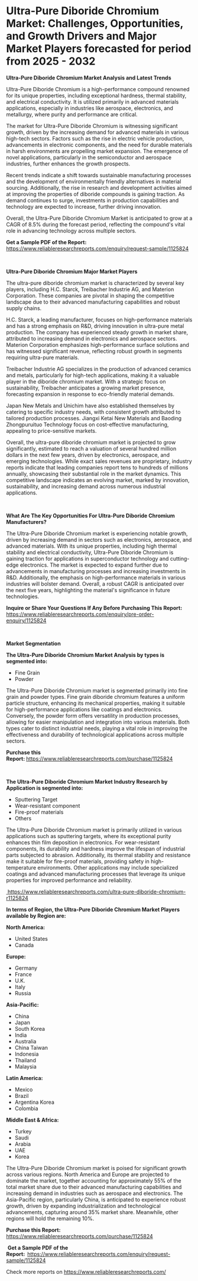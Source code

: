 <p><h1>Ultra-Pure Diboride Chromium Market: Challenges, Opportunities, and Growth Drivers and Major Market Players forecasted for period from 2025 - 2032</h1></p><p><strong>Ultra-Pure Diboride Chromium Market Analysis and Latest Trends</strong></p>
<p><p>Ultra-Pure Diboride Chromium is a high-performance compound renowned for its unique properties, including exceptional hardness, thermal stability, and electrical conductivity. It is utilized primarily in advanced materials applications, especially in industries like aerospace, electronics, and metallurgy, where purity and performance are critical.</p><p>The market for Ultra-Pure Diboride Chromium is witnessing significant growth, driven by the increasing demand for advanced materials in various high-tech sectors. Factors such as the rise in electric vehicle production, advancements in electronic components, and the need for durable materials in harsh environments are propelling market expansion. The emergence of novel applications, particularly in the semiconductor and aerospace industries, further enhances the growth prospects.</p><p>Recent trends indicate a shift towards sustainable manufacturing processes and the development of environmentally friendly alternatives in material sourcing. Additionally, the rise in research and development activities aimed at improving the properties of diboride compounds is gaining traction. As demand continues to surge, investments in production capabilities and technology are expected to increase, further driving innovation. </p><p>Overall, the Ultra-Pure Diboride Chromium Market is anticipated to grow at a CAGR of 8.5% during the forecast period, reflecting the compound's vital role in advancing technology across multiple sectors.</p></p>
<p><strong>Get a Sample PDF of the Report:&nbsp;</strong> <a href="https://www.reliableresearchreports.com/enquiry/request-sample/1125824?utm_campaign=3051&utm_medium=2&utm_source=Github&utm_content=ia&utm_term=02042025&utm_id=ultra-pure-diboride-chromium">https://www.reliableresearchreports.com/enquiry/request-sample/1125824</a></p>
<p>&nbsp;</p>
<p><strong>Ultra-Pure Diboride Chromium Major Market Players</strong></p>
<p><p>The ultra-pure diboride chromium market is characterized by several key players, including H.C. Starck, Treibacher Industrie AG, and Materion Corporation. These companies are pivotal in shaping the competitive landscape due to their advanced manufacturing capabilities and robust supply chains.</p><p>H.C. Starck, a leading manufacturer, focuses on high-performance materials and has a strong emphasis on R&D, driving innovation in ultra-pure metal production. The company has experienced steady growth in market share, attributed to increasing demand in electronics and aerospace sectors. Materion Corporation emphasizes high-performance surface solutions and has witnessed significant revenue, reflecting robust growth in segments requiring ultra-pure materials.</p><p>Treibacher Industrie AG specializes in the production of advanced ceramics and metals, particularly for high-tech applications, making it a valuable player in the diboride chromium market. With a strategic focus on sustainability, Treibacher anticipates a growing market presence, forecasting expansion in response to eco-friendly material demands.</p><p>Japan New Metals and Unichim have also established themselves by catering to specific industry needs, with consistent growth attributed to tailored production processes. Jiangxi Ketai New Materials and Baoding Zhongpuruituo Technology focus on cost-effective manufacturing, appealing to price-sensitive markets.</p><p>Overall, the ultra-pure diboride chromium market is projected to grow significantly, estimated to reach a valuation of several hundred million dollars in the next few years, driven by electronics, aerospace, and emerging technologies. While exact sales revenues are proprietary, industry reports indicate that leading companies report tens to hundreds of millions annually, showcasing their substantial role in the market dynamics. This competitive landscape indicates an evolving market, marked by innovation, sustainability, and increasing demand across numerous industrial applications.</p></p>
<p>&nbsp;</p>
<p><strong>What Are The Key Opportunities For Ultra-Pure Diboride Chromium Manufacturers?</strong></p>
<p><p>The Ultra-Pure Diboride Chromium market is experiencing notable growth, driven by increasing demand in sectors such as electronics, aerospace, and advanced materials. With its unique properties, including high thermal stability and electrical conductivity, Ultra-Pure Diboride Chromium is gaining traction for applications in superconductor technology and cutting-edge electronics. The market is expected to expand further due to advancements in manufacturing processes and increasing investments in R&D. Additionally, the emphasis on high-performance materials in various industries will bolster demand. Overall, a robust CAGR is anticipated over the next five years, highlighting the material's significance in future technologies.</p></p>
<p><strong>Inquire or Share Your Questions If Any Before Purchasing This Report:</strong> <a href="https://www.reliableresearchreports.com/enquiry/pre-order-enquiry/1125824?utm_campaign=3051&utm_medium=2&utm_source=Github&utm_content=ia&utm_term=02042025&utm_id=ultra-pure-diboride-chromium">https://www.reliableresearchreports.com/enquiry/pre-order-enquiry/1125824</a></p>
<p>&nbsp;</p>
<p><strong>Market Segmentation</strong></p>
<p><strong>The Ultra-Pure Diboride Chromium Market Analysis by types is segmented into:</strong></p>
<p><ul><li>Fine Grain</li><li>Powder</li></ul></p>
<p><p>The Ultra-Pure Diboride Chromium market is segmented primarily into fine grain and powder types. Fine grain diboride chromium features a uniform particle structure, enhancing its mechanical properties, making it suitable for high-performance applications like coatings and electronics. Conversely, the powder form offers versatility in production processes, allowing for easier manipulation and integration into various materials. Both types cater to distinct industrial needs, playing a vital role in improving the effectiveness and durability of technological applications across multiple sectors.</p></p>
<p><strong>Purchase this Report:&nbsp;</strong><a href="https://www.reliableresearchreports.com/purchase/1125824?utm_campaign=3051&utm_medium=2&utm_source=Github&utm_content=ia&utm_term=02042025&utm_id=ultra-pure-diboride-chromium">https://www.reliableresearchreports.com/purchase/1125824</a></p>
<p>&nbsp;</p>
<p><strong>The Ultra-Pure Diboride Chromium Market Industry Research by Application is segmented into:</strong></p>
<p><ul><li>Sputtering Target</li><li>Wear-resistant component</li><li>Fire-proof materials</li><li>Others</li></ul></p>
<p><p>The Ultra-Pure Diboride Chromium market is primarily utilized in various applications such as sputtering targets, where its exceptional purity enhances thin film deposition in electronics. For wear-resistant components, its durability and hardness improve the lifespan of industrial parts subjected to abrasion. Additionally, its thermal stability and resistance make it suitable for fire-proof materials, providing safety in high-temperature environments. Other applications may include specialized coatings and advanced manufacturing processes that leverage its unique properties for improved performance and reliability.</p></p>
<p><a href="https://www.reliableresearchreports.com/ultra-pure-diboride-chromium-r1125824?utm_campaign=3051&utm_medium=2&utm_source=Github&utm_content=ia&utm_term=02042025&utm_id=ultra-pure-diboride-chromium">&nbsp;https://www.reliableresearchreports.com/ultra-pure-diboride-chromium-r1125824</a></p>
<p><strong>In terms of Region, the Ultra-Pure Diboride Chromium Market Players available by Region are:</strong></p>
<p>
    <p> <strong> North America: </strong>
        <ul>
            <li>United States</li>
            <li>Canada</li>
        </ul>
        </p> 
    <p> <strong> Europe: </strong>
        <ul>
            <li>Germany</li>
            <li>France</li>
            <li>U.K.</li>
            <li>Italy</li>
            <li>Russia</li>
        </ul>
        </p> 
    <p> <strong> Asia-Pacific: </strong>
        <ul>
            <li>China</li>
            <li>Japan</li>
            <li>South Korea</li>
            <li>India</li>
            <li>Australia</li>
            <li>China Taiwan</li>
            <li>Indonesia</li>
            <li>Thailand</li>
            <li>Malaysia</li>
        </ul>
        </p> 
    <p> <strong> Latin America: </strong>
        <ul>
            <li>Mexico</li>
            <li>Brazil</li>
            <li>Argentina Korea</li>
            <li>Colombia</li>
        </ul>
        </p> 
    <p> <strong> Middle East & Africa: </strong>
        <ul>
            <li>Turkey</li>
            <li>Saudi</li>
            <li>Arabia</li>
            <li>UAE</li>
            <li>Korea</li>
        </ul>
    </p>
    </p>
<p><p>The Ultra-Pure Diboride Chromium market is poised for significant growth across various regions. North America and Europe are projected to dominate the market, together accounting for approximately 55% of the total market share due to their advanced manufacturing capabilities and increasing demand in industries such as aerospace and electronics. The Asia-Pacific region, particularly China, is anticipated to experience robust growth, driven by expanding industrialization and technological advancements, capturing around 35% market share. Meanwhile, other regions will hold the remaining 10%.</p></p>
<p><strong>Purchase this Report: </strong><a href="https://www.reliableresearchreports.com/purchase/1125824?utm_campaign=3051&utm_medium=2&utm_source=Github&utm_content=ia&utm_term=02042025&utm_id=ultra-pure-diboride-chromium">https://www.reliableresearchreports.com/purchase/1125824</a></p>
<p>&nbsp;<strong>Get a Sample PDF of the Report:&nbsp;&nbsp;</strong><a href="https://www.reliableresearchreports.com/enquiry/request-sample/1125824?utm_campaign=3051&utm_medium=2&utm_source=Github&utm_content=ia&utm_term=02042025&utm_id=ultra-pure-diboride-chromium">https://www.reliableresearchreports.com/enquiry/request-sample/1125824</a></p>
<p><strong></strong></p>
<p>Check more reports on <a href="https://www.reliableresearchreports.com/?utm_campaign=3051&utm_medium=2&utm_source=Github&utm_content=ia&utm_term=02042025&utm_id=ultra-pure-diboride-chromium">https://www.reliableresearchreports.com/</a></p>